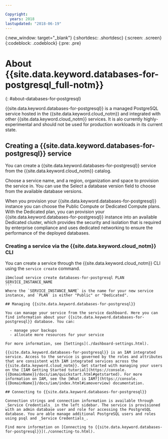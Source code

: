 ```yaml
---

Copyright:
  years: 2018
lastupdated: "2018-06-19"
---
```


{:new_window: target="_blank"}
{:shortdesc: .shortdesc}
{:screen: .screen}
{:codeblock: .codeblock}
{:pre: .pre}

# About {{site.data.keyword.databases-for-postgresql_full-notm}}
{: #about-databases-for-postgresql}

{{site.data.keyword.databases-for-postgresql}} is a managed PostgreSQL service hosted in the {{site.data.keyword.cloud_notm}} and integrated with other {{site.data.keyword.cloud_notm}} services. It is alo currently highly-experimental and should not be used for production workloads in its current state.

## Creating a {{site.data.keyword.databases-for-postgresql}} service

You can create a {{site.data.keyword.databases-for-postgresql}} service from the {{site.data.keyword.cloud_notm}} catalog.

Choose a service name, and a region, organization and space to provision the service in. You can use the Select a database version field to choose from the available database versions.

When you provision your {{site.data.keyword.databases-for-postgresql}} instance you can choose the Public Compute or Dedicated Compute plans. With the Dedicated plan, you can provision your {{site.data.keyword.databases-for-postgresql}} instance into an available Dedicated cluster, which provides the security and isolation that is required by enterprise compliance and uses dedicated networking to ensure the performance of the deployed databases. 

### Creating a service via the {{site.data.keyword.cloud_notm}} CLI

You can create a service through the {{site.data.keyword.cloud_notm}} CLI using the `service create` command.
````
ibmcloud service create databases-for-postgresql PLAN SERVICE_INSTANCE_NAME
```
Where the `SERVICE_INSTANCE_NAME` is the name for your new service instance, and `PLAN` is either "Public" or "Dedicated".

## Managing {{site.data.keyword.databases-for-postgresql}}

You can manage your service from the service dashboard. Here you can find information about your {{site.data.keyword.databases-for-postgresql}} database. You can:

  - manage your backups
  - allocate more resources for your service

For more information, see [Settings](./dashboard-settings.html).

{{site.data.keyword.databases-for-postgresql}} is an IAM integrated service. Access to the service is governed by the roles and attributes that are consistent with IAM integrated services across the {{site.data.keyword.cloud_notm}}. Get started with managing your users on the [IAM Getting Started tutorial](https://console.{{DomainName}}/docs/iam/quickstart.html#getstarted). For more information on IAM, see the [What is IAM?](https://console.{{DomainName}}/docs/iam/index.html#iamoverview) documentation.

## Connecting to {{site.data.keyword.databases-for-postgresql}}

Connection strings and connection information is available through _Service Credentials_ in the left sidebar. The service is provisioned with an admin database user and role for accessing the PostgreSQL database. You are able manage additional PostgreSQL users and roles using psql and _Service Credentials_.

Find more information on [Connecting to {{site.data.keyword.databases-for-postgresql}}](./connecting-to.html).




